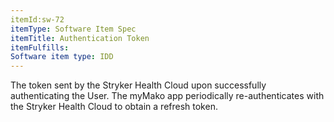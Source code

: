 ```yaml
---
itemId:sw-72
itemType: Software Item Spec
itemTitle: Authentication Token
itemFulfills: 
Software item type: IDD
---
```

The token sent by the Stryker Health Cloud upon successfully authenticating the User. The myMako app periodically re-authenticates with the Stryker Health Cloud to obtain a refresh token.